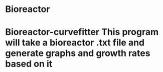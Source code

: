 # Bioreactor
# Bioreactor-curvefitter  This program will take a bioreactor .txt file and generate graphs and growth rates based on it
